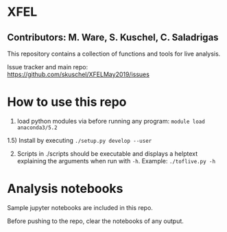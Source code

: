 
# XFEL

## Contributors: M. Ware, S. Kuschel, C. Saladrigas

This repository contains a collection of functions and tools for live analysis.

Issue tracker and main repo: https://github.com/skuschel/XFELMay2019/issues


# How to use this repo

1) load python modules via before running any program:
  `module load anaconda3/5.2`

1.5) Install by executing `./setup.py develop --user`

2) Scripts in ./scripts should be executable and displays a helptext explaining the arguments when run with `-h`. Example: `./toflive.py -h`

# Analysis notebooks

Sample jupyter notebooks are included in this repo.

Before pushing to the repo, clear the notebooks of any output.
